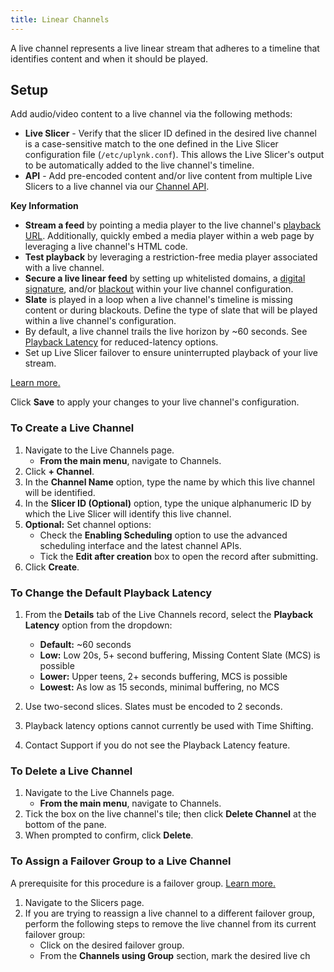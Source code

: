 ```yaml
---
title: Linear Channels
---
```


A live channel represents a live linear stream that adheres to a timeline that identifies content and when it should be played.

## Setup

Add audio/video content to a live channel via the following methods:

- **Live Slicer** - Verify that the slicer ID defined in the desired live channel is a case-sensitive match to the one defined in the Live Slicer configuration file (`/etc/uplynk.conf`). This allows the Live Slicer's output to be automatically added to the live channel's timeline.
- **API** - Add pre-encoded content and/or live content from multiple Live Slicers to a live channel via our [Channel API](#https://docs.edgecast.com/video/Content/Develop/Channel.htm).

**Key Information**

- **Stream a feed** by pointing a media player to the live channel's [playback URL](/uplynk/delivery/playback_urls). Additionally, quickly embed a media player within a web page by leveraging a live channel's HTML code.
- **Test playback** by leveraging a restriction-free media player associated with a live channel.
- **Secure a live linear feed** by setting up whitelisted domains, a [digital signature](/uplynk/delivery/playback_urls/#signing-playback-urls-with-token), and/or [blackout](/uplynk/manage/content_protection/blackout) within your live channel configuration.
- **Slate** is played in a loop when a live channel's timeline is missing content or during blackouts. Define the type of slate that will be played within a live channel's configuration.
- By default, a live channel trails the live horizon by ~60 seconds. See [Playback Latency](#) for reduced-latency options.
- Set up Live Slicer failover to ensure uninterrupted playback of your live stream.

[Learn more.](#)

Click **Save** to apply your changes to your live channel's configuration.

### To Create a Live Channel

1. Navigate to the Live Channels page.
   - **From the main menu**, navigate to Channels.
2. Click **+ Channel**.
3. In the **Channel Name** option, type the name by which this live channel will be identified.
4. In the **Slicer ID (Optional)** option, type the unique alphanumeric ID by which the Live Slicer will identify this live channel.
5. **Optional:** Set channel options:
   - Check the **Enabling Scheduling** option to use the advanced scheduling interface and the latest channel APIs.
   - Tick the **Edit after creation** box to open the record after submitting.
6. Click **Create**.

### To Change the Default Playback Latency

1. From the **Details** tab of the Live Channels record, select the **Playback Latency** option from the dropdown:
   - **Default:** ~60 seconds
   - **Low:** Low 20s, 5+ second buffering, Missing Content Slate (MCS) is possible
   - **Lower:** Upper teens, 2+ seconds buffering, MCS is possible
   - **Lowest:** As low as 15 seconds, minimal buffering, no MCS

2. Use two-second slices. Slates must be encoded to 2 seconds.
3. Playback latency options cannot currently be used with Time Shifting.
4. Contact Support if you do not see the Playback Latency feature.

### To Delete a Live Channel

1. Navigate to the Live Channels page.
   - **From the main menu**, navigate to Channels.
2. Tick the box on the live channel's tile; then click **Delete Channel** at the bottom of the pane.
3. When prompted to confirm, click **Delete**.

### To Assign a Failover Group to a Live Channel

A prerequisite for this procedure is a failover group. [Learn more.](#)

1. Navigate to the Slicers page.
2. If you are trying to reassign a live channel to a different failover group, perform the following steps to remove the live channel from its current failover group:
   - Click on the desired failover group.
   - From the **Channels using Group** section, mark the desired live ch
